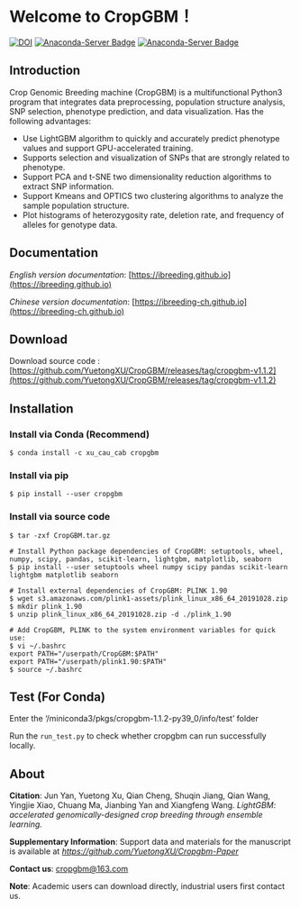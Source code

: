 # Welcome to CropGBM！

[![DOI](https://zenodo.org/badge/243508749.svg)](https://zenodo.org/badge/latestdoi/243508749) [![Anaconda-Server Badge](https://anaconda.org/xu_cau_cab/cropgbm/badges/platforms.svg)](https://anaconda.org/xu_cau_cab/cropgbm) [![Anaconda-Server Badge](https://anaconda.org/xu_cau_cab/cropgbm/badges/installer/conda.svg)](https://conda.anaconda.org/xu_cau_cab)

## Introduction

Crop Genomic Breeding machine (CropGBM) is a multifunctional Python3 program that integrates data preprocessing, population structure analysis, SNP selection, phenotype prediction, and data visualization. Has the following advantages:

* Use LightGBM algorithm to quickly and accurately predict phenotype values and support GPU-accelerated training.
* Supports selection and visualization of SNPs that are strongly related to phenotype.
* Support PCA and t-SNE two dimensionality reduction algorithms to extract SNP information.
* Support Kmeans and OPTICS two clustering algorithms to analyze the sample population structure.
* Plot histograms of heterozygosity rate, deletion rate, and frequency of alleles for genotype data.


## Documentation

*English version documentation*: [https://ibreeding.github.io](https://ibreeding.github.io)

*Chinese version documentation*: [https://ibreeding-ch.github.io](https://ibreeding-ch.github.io)


## Download

Download source code : [https://github.com/YuetongXU/CropGBM/releases/tag/cropgbm-v1.1.2](https://github.com/YuetongXU/CropGBM/releases/tag/cropgbm-v1.1.2)


## Installation

### Install via Conda (Recommend)

    $ conda install -c xu_cau_cab cropgbm 

### Install via pip

    $ pip install --user cropgbm

### Install via source code

    $ tar -zxf CropGBM.tar.gz

    # Install Python package dependencies of CropGBM: setuptools, wheel, numpy, scipy, pandas, scikit-learn, lightgbm, matplotlib, seaborn
    $ pip install --user setuptools wheel numpy scipy pandas scikit-learn lightgbm matplotlib seaborn
    
    # Install external dependencies of CropGBM: PLINK 1.90 
    $ wget s3.amazonaws.com/plink1-assets/plink_linux_x86_64_20191028.zip
    $ mkdir plink_1.90
    $ unzip plink_linux_x86_64_20191028.zip -d ./plink_1.90
    
    # Add CropGBM, PLINK to the system environment variables for quick use:
    $ vi ~/.bashrc
    export PATH="/userpath/CropGBM:$PATH"
    export PATH="/userpath/plink1.90:$PATH"
    $ source ~/.bashrc


## Test (For Conda)

Enter the ‘/miniconda3/pkgs/cropgbm-1.1.2-py39_0/info/test’  folder

Run the `run_test.py` to check whether cropgbm can run successfully locally.



## About

**Citation**: Jun Yan, Yuetong Xu, Qian Cheng, Shuqin Jiang, Qian Wang, Yingjie Xiao, Chuang Ma, Jianbing Yan and Xiangfeng Wang. _LightGBM: accelerated genomically-designed crop breeding through ensemble learning._ 

**Supplementary Information**: Support data and materials for the manuscript is available at _https://github.com/YuetongXU/Cropgbm-Paper_

**Contact us**: cropgbm@163.com

**Note**: Academic users can download directly, industrial users first contact us.





